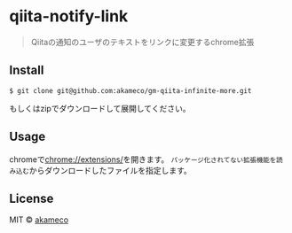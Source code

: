 # qiita-notify-link

> Qiitaの通知のユーザのテキストをリンクに変更するchrome拡張

## Install

```
$ git clone git@github.com:akameco/gm-qiita-infinite-more.git
```

もしくはzipでダウンロードして展開してください。

## Usage
chromeで[chrome://extensions/](chrome://extensions/)を開きます。
`パッケージ化されてない拡張機能を読み込む`からダウンロードしたファイルを指定します。

## License

MIT © [akameco](http://akameco.github.io)
